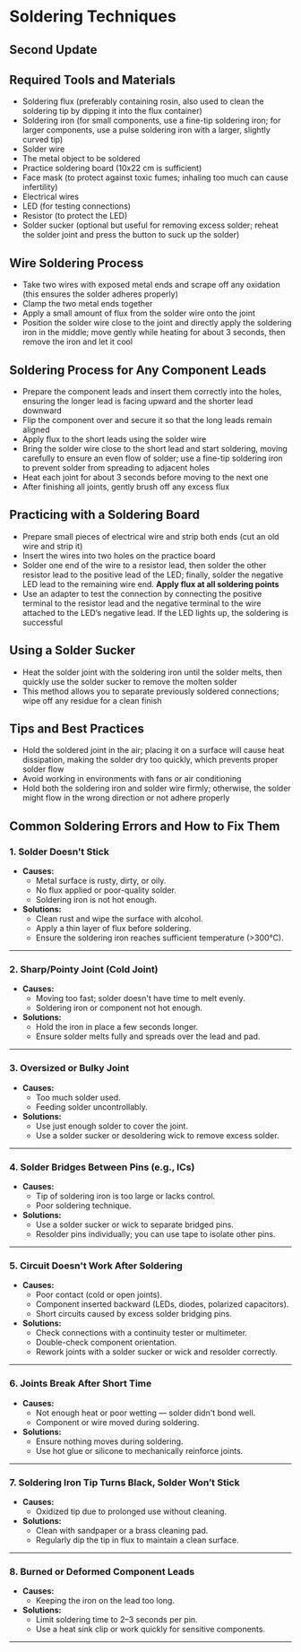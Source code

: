 # Soldering Techniques

## Second Update

## Required Tools and Materials
- Soldering flux (preferably containing rosin, also used to clean the soldering tip by dipping it into the flux container)
- Soldering iron (for small components, use a fine-tip soldering iron; for larger components, use a pulse soldering iron with a larger, slightly curved tip)
- Solder wire
- The metal object to be soldered
- Practice soldering board (10x22 cm is sufficient)
- Face mask (to protect against toxic fumes; inhaling too much can cause infertility)
- Electrical wires
- LED (for testing connections)
- Resistor (to protect the LED)
- Solder sucker (optional but useful for removing excess solder; reheat the solder joint and press the button to suck up the solder)

## Wire Soldering Process
- Take two wires with exposed metal ends and scrape off any oxidation (this ensures the solder adheres properly)
- Clamp the two metal ends together
- Apply a small amount of flux from the solder wire onto the joint
- Position the solder wire close to the joint and directly apply the soldering iron in the middle; move gently while heating for about 3 seconds, then remove the iron and let it cool

## Soldering Process for Any Component Leads
- Prepare the component leads and insert them correctly into the holes, ensuring the longer lead is facing upward and the shorter lead downward
- Flip the component over and secure it so that the long leads remain aligned
- Apply flux to the short leads using the solder wire
- Bring the solder wire close to the short lead and start soldering, moving carefully to ensure an even flow of solder; use a fine-tip soldering iron to prevent solder from spreading to adjacent holes
- Heat each joint for about 3 seconds before moving to the next one
- After finishing all joints, gently brush off any excess flux

## Practicing with a Soldering Board
- Prepare small pieces of electrical wire and strip both ends (cut an old wire and strip it)
- Insert the wires into two holes on the practice board
- Solder one end of the wire to a resistor lead, then solder the other resistor lead to the positive lead of the LED; finally, solder the negative LED lead to the remaining wire end. **Apply flux at all soldering points**
- Use an adapter to test the connection by connecting the positive terminal to the resistor lead and the negative terminal to the wire attached to the LED’s negative lead. If the LED lights up, the soldering is successful

## Using a Solder Sucker
- Heat the solder joint with the soldering iron until the solder melts, then quickly use the solder sucker to remove the molten solder
- This method allows you to separate previously soldered connections; wipe off any residue for a clean finish

## Tips and Best Practices
- Hold the soldered joint in the air; placing it on a surface will cause heat dissipation, making the solder dry too quickly, which prevents proper solder flow
- Avoid working in environments with fans or air conditioning
- Hold both the soldering iron and solder wire firmly; otherwise, the solder might flow in the wrong direction or not adhere properly
## Common Soldering Errors and How to Fix Them

### 1. Solder Doesn't Stick
- **Causes:**
  - Metal surface is rusty, dirty, or oily.
  - No flux applied or poor-quality solder.
  - Soldering iron is not hot enough.
- **Solutions:**
  - Clean rust and wipe the surface with alcohol.
  - Apply a thin layer of flux before soldering.
  - Ensure the soldering iron reaches sufficient temperature (>300°C).

---

### 2. Sharp/Pointy Joint (Cold Joint)
- **Causes:**
  - Moving too fast; solder doesn't have time to melt evenly.
  - Soldering iron or component not hot enough.
- **Solutions:**
  - Hold the iron in place a few seconds longer.
  - Ensure solder melts fully and spreads over the lead and pad.

---

### 3. Oversized or Bulky Joint
- **Causes:**
  - Too much solder used.
  - Feeding solder uncontrollably.
- **Solutions:**
  - Use just enough solder to cover the joint.
  - Use a solder sucker or desoldering wick to remove excess solder.

---

### 4. Solder Bridges Between Pins (e.g., ICs)
- **Causes:**
  - Tip of soldering iron is too large or lacks control.
  - Poor soldering technique.
- **Solutions:**
  - Use a solder sucker or wick to separate bridged pins.
  - Resolder pins individually; you can use tape to isolate other pins.

---

### 5. Circuit Doesn't Work After Soldering
- **Causes:**
  - Poor contact (cold or open joints).
  - Component inserted backward (LEDs, diodes, polarized capacitors).
  - Short circuits caused by excess solder bridging pins.
- **Solutions:**
  - Check connections with a continuity tester or multimeter.
  - Double-check component orientation.
  - Rework joints with a solder sucker or wick and resolder correctly.

---

### 6. Joints Break After Short Time
- **Causes:**
  - Not enough heat or poor wetting — solder didn't bond well.
  - Component or wire moved during soldering.
- **Solutions:**
  - Ensure nothing moves during soldering.
  - Use hot glue or silicone to mechanically reinforce joints.

---

### 7. Soldering Iron Tip Turns Black, Solder Won’t Stick
- **Causes:**
  - Oxidized tip due to prolonged use without cleaning.
- **Solutions:**
  - Clean with sandpaper or a brass cleaning pad.
  - Regularly dip the tip in flux to maintain a clean surface.

---

### 8. Burned or Deformed Component Leads
- **Causes:**
  - Keeping the iron on the lead too long.
- **Solutions:**
  - Limit soldering time to 2–3 seconds per pin.
  - Use a heat sink clip or work quickly for sensitive components.

---
